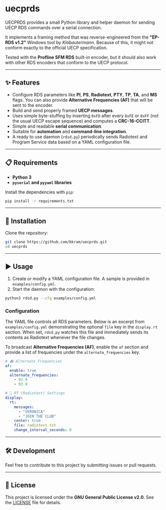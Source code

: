 # uecprds

UECPRDS provides a small Python library and helper daemon for sending UECP RDS
commands over a serial connection.

It implements a framing method that was reverse-engineered from the
**"EP-RDS v1.2"** Windows tool by *Klabautermann*. Because of this, it
might not conform exactly to the official UECP specification.

Tested with the **Profline SFM RDS** built-in encoder, but it should
also work with other RDS encoders that conform to the UECP protocol.

---

## ✨ Features

- Configure RDS parameters like **PI**, **PS**, **Radiotext**, **PTY**, **TP**, **TA**, and **MS** flags. You can also provide
  **Alternative Frequencies (AF)** that will be sent to the encoder.
- Build and send properly framed **UECP messages**.
- Uses simple byte-stuffing by inserting `0xFD` after every `0xFE` or `0xFF` (not the usual UECP escape sequence) and computes a **CRC-16-CCITT**.
- Simple and readable **serial communication**.
- Suitable for **automation** and **command-line integration**.
- A ready to use daemon (`rdsd.py`) periodically sends Radiotext and Program Service data based
  on a YAML configuration file.


---

## 📋 Requirements

- **Python 3**
- **`pyserial` and `pyyaml` libraries**

Install the dependencies with `pip`:

```bash
pip install -r requirements.txt
```

---

## 🚀 Installation

Clone the repository:

```bash
git clone https://github.com/bkram/uecprds.git
cd uecprds
```

---

## ▶️ Usage

1. Create or modify a YAML configuration file. A sample is provided in
   `examples/config.yml`.
2. Start the daemon with the configuration:

```bash
python3 rdsd.py --cfg examples/config.yml
```

### Configuration

The YAML file controls all RDS parameters. Below is an excerpt from
`examples/config.yml` demonstrating the optional `file` key in the
`display.rt` section. When set, `rdsd.py` watches this file and immediately
sends its contents as Radiotext whenever the file changes.

To broadcast **Alternative Frequencies (AF)**, enable the `af` section and
provide a list of frequencies under the `alternate_frequencies` key.

```yaml
# 📻 Alternate Frequencies
af:
  enable: true
  alternate_frequencies:
    - 92.4
    - 93.9

# 💬 RT (Radiotext) Settings
display:
  rt:
    messages:
      - "VERONICA"
      - "JOIN THE CLUB"
    center: true
    file: radiotext.txt
    change_interval_seconds: 8
```
---
## 🛠️ Development

Feel free to contribute to this project by submitting issues or pull requests.

---

## 📜 License

This project is licensed under the **GNU General Public License v2.0**. See the [LICENSE](LICENSE) file for details.
